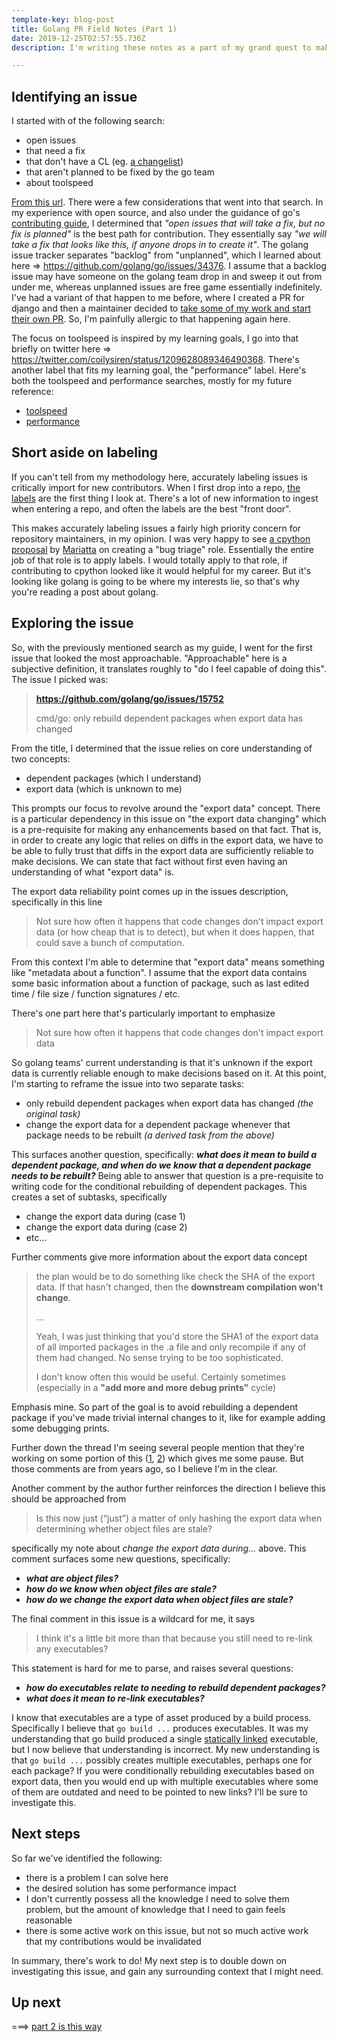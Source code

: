 ```yaml
---
template-key: blog-post
title: Golang PR Field Notes (Part 1)
date: 2019-12-25T02:57:55.736Z
description: I'm writing these notes as a part of my grand quest to make a performance improvement to Golang!

---
```


## Identifying an issue

I started with of the following search:

- open issues
- that need a fix
- that don't have a CL (eg. [a changelist](https://news.ycombinator.com/item?id=20891103))
- that aren't planned to be fixed by the go team
- about toolspeed

[From this url](https://github.com/golang/go/issues?utf8=%E2%9C%93&q=is%3Aopen+label%3AToolSpeed+label%3ANeedsFix+NOT+%22golang.org%2Fcl%22+milestone%3AUnplanned+). There were a few considerations that went into that search. In my experience with open source, and also under the guidance of go's [contributing guide](https://golang.org/doc/contribute.html#before_contributing), I determined that _"open issues that will take a fix, but no fix is planned"_ is the best path for contribution. They essentially say _"we will take a fix that looks like this, if anyone drops in to create it"_. The golang issue tracker separates "backlog" from "unplanned", which I learned about here => https://github.com/golang/go/issues/34376. I assume that a backlog issue may have someone on the golang team drop in and sweep it out from under me, whereas unplanned issues are free game essentially indefinitely. I've had a variant of that happen to me before, where I created a PR for django and then a maintainer decided to [take some of my work and start their own PR](https://github.com/django/django/pull/9016#issuecomment-373777203). So, I'm painfully allergic to that happening again here.

The focus on toolspeed is inspired by my learning goals, I go into that briefly on twitter here => https://twitter.com/coilysiren/status/1209628089346490368. There's another label that fits my learning goal, the "performance" label. Here's both the toolspeed and performance searches, mostly for my future reference:

- [toolspeed](https://github.com/golang/go/issues?utf8=%E2%9C%93&q=is%3Aopen+label%3AToolSpeed+label%3ANeedsFix+NOT+%22golang.org%2Fcl%22+milestone%3AUnplanned+)
- [performance](https://github.com/golang/go/issues?q=is%3Aopen+label%3ANeedsFix+NOT+%22golang.org%2Fcl%22+milestone%3AUnplanned+label%3APerformance)

## Short aside on labeling

If you can't tell from my methodology here, accurately labeling issues is critically import for new contributors. When I first drop into a repo, [the labels](https://github.com/golang/go/labels) are the first thing I look at. There's a lot of new information to ingest when entering a repo, and often the labels are the best "front door".

This makes accurately labeling issues a fairly high priority concern for repository maintainers, in my opinion. I was very happy to see [a cpython proposal](https://discuss.python.org/t/proposal-create-bug-triage-team-on-github/992) by [Mariatta](https://twitter.com/mariatta) on creating a "bug triage" role. Essentially the entire job of that role is to apply labels. I would totally apply to that role, if contributing to cpython looked like it would helpful for my career. But it's looking like golang is going to be where my interests lie, so that's why you're reading a post about golang.

## Exploring the issue

So, with the previously mentioned search as my guide, I went for the first issue that looked the most approachable. "Approachable" here is a subjective definition, it translates roughly to "do I feel capable of doing this". The issue I picked was:

> **https://github.com/golang/go/issues/15752**
>
> cmd/go: only rebuild dependent packages when export data has changed

From the title, I determined that the issue relies on core understanding of two concepts:

- dependent packages (which I understand)
- export data (which is unknown to me)

This prompts our focus to revolve around the "export data" concept. There is a particular dependency in this issue on "the export data changing" which is a pre-requisite for making any enhancements based on that fact. That is, in order to create any logic that relies on diffs in the export data, we have to be able to fully trust that diffs in the export data are sufficiently reliable to make decisions. We can state that fact without first even having an understanding of what "export data" is.

The export data reliability point comes up in the issues description, specifically in this line

> Not sure how often it happens that code changes don't impact export data (or how cheap that is to detect), but when it does happen, that could save a bunch of computation.

From this context I'm able to determine that "export data" means something like "metadata about a function". I assume that the export data contains some basic information about a function of package, such as last edited time / file size / function signatures / etc.

There's one part here that's particularly important to emphasize

> Not sure how often it happens that code changes don't impact export data

So golang teams' current understanding is that it's unknown if the export data is currently reliable enough to make decisions based on it. At this point, I'm starting to reframe the issue into two separate tasks:

- only rebuild dependent packages when export data has changed _(the original task)_
- change the export data for a dependent package whenever that package needs to be rebuilt _(a derived task from the above)_

This surfaces another question, specifically: _**what does it mean to build a dependent package, and when do we know that a dependent package needs to be rebuilt?**_ Being able to answer that question is a pre-requisite to writing code for the conditional rebuilding of dependent packages. This creates a set of subtasks, specifically

- change the export data during (case 1)
- change the export data during (case 2)
- etc...

Further comments give more information about the export data concept

> the plan would be to do something like check the SHA of the export data. If that hasn't changed, then the **downstream compilation won't change**.
>
> ...
>
> Yeah, I was just thinking that you'd store the SHA1 of the export data of
all imported packages in the .a file and only recompile if any of them had
changed. No sense trying to be too sophisticated.
>
> I don't know often this would be useful. Certainly sometimes (especially in
a **"add more and more debug prints"** cycle)

Emphasis mine. So part of the goal is to avoid rebuilding a dependent package if you've made trivial internal changes to it, like for example adding some debugging prints.

Further down the thread I'm seeing several people mention that they're working on some portion of this ([1](https://github.com/golang/go/issues/15752#issuecomment-220458227), [2](https://github.com/golang/go/issues/15752#issuecomment-313510033)) which gives me some pause. But those comments are from years ago, so I believe I'm in the clear.

Another comment by the author further reinforces the direction I believe this should be approached from

> Is this now just (“just”) a matter of only hashing the export data when determining whether object files are stale?

specifically my note about _change the export data during..._ above. This comment surfaces some new questions, specifically:

- _**what are object files?**_
- _**how do we know when object files are stale?**_
- _**how do we change the export data when object files are stale?**_

The final comment in this issue is a wildcard for me, it says

> I think it's a little bit more than that because you still need to re-link any executables?

This statement is hard for me to parse, and raises several questions:

- _**how do executables relate to needing to rebuild dependent packages?**_
- _**what does it mean to re-link executables?**_

I know that executables are a type of asset produced by a build process. Specifically I believe that `go build ...` produces executables. It was my understanding that go build produced a single [statically linked](https://en.wikipedia.org/wiki/Static_library#Linking_and_loading) executable, but I now believe that understanding is incorrect. My new understanding is that `go build ...` possibly creates multiple executables, perhaps one for each package? If you were conditionally rebuilding executables based on export data, then you would end up with multiple executables where some of them are outdated and need to be pointed to new links? I'll be sure to investigate this.

## Next steps

So far we've identified the following:

- there is a problem I can solve here
- the desired solution has some performance impact
- I don't currently possess all the knowledge I need to solve them problem, but the amount of knowledge that I need to gain feels reasonable
- there is some active work on this issue, but not so much active work that my contributions would be invalidated

In summary, there's work to do! My next step is to double down on investigating this issue, and gain any surrounding context that I might need.

## Up next

===> [part 2 is this way](https://coilysiren.me/posts/2019-12-26-golang-pr-field-notes-part-2/)

